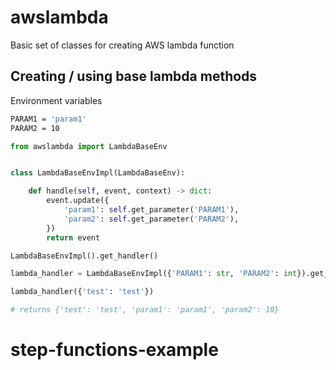 # awslambda
Basic set of classes for creating AWS lambda function


## Creating / using base lambda methods

Environment variables

```bash
PARAM1 = 'param1'
PARAM2 = 10
```

```python
from awslambda import LambdaBaseEnv


class LambdaBaseEnvImpl(LambdaBaseEnv):

    def handle(self, event, context) -> dict:
        event.update({
            'param1': self.get_parameter('PARAM1'),
            'param2': self.get_parameter('PARAM2'),
        })
        return event

LambdaBaseEnvImpl().get_handler()

lambda_handler = LambdaBaseEnvImpl({'PARAM1': str, 'PARAM2': int}).get_handler()

lambda_handler({'test': 'test'})

# returns {'test': 'test', 'param1': 'param1', 'param2': 10}
```
# step-functions-example
